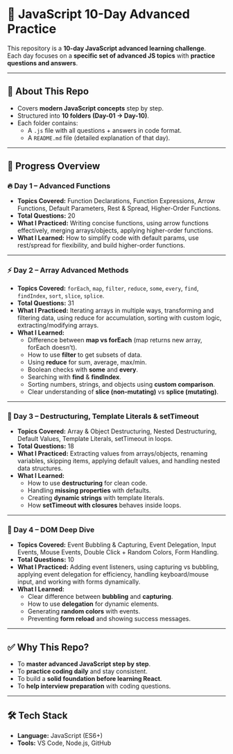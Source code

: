 # 🚀 JavaScript 10-Day Advanced Practice

This repository is a **10-day JavaScript advanced learning challenge**.  
Each day focuses on a **specific set of advanced JS topics** with **practice questions and answers**.

---

## 📘 About This Repo
- Covers **modern JavaScript concepts** step by step.  
- Structured into **10 folders (Day-01 → Day-10)**.  
- Each folder contains:
  - A `.js` file with all questions + answers in code format.
  - A `README.md` file (detailed explanation of that day).

---

## 📅 Progress Overview

### 🔥 Day 1 – Advanced Functions
- **Topics Covered:** Function Declarations, Function Expressions, Arrow Functions, Default Parameters, Rest & Spread, Higher-Order Functions.  
- **Total Questions:** 20  
- **What I Practiced:** Writing concise functions, using arrow functions effectively, merging arrays/objects, applying higher-order functions.  
- **What I Learned:** How to simplify code with default params, use rest/spread for flexibility, and build higher-order functions.

---

### ⚡ Day 2 – Array Advanced Methods
- **Topics Covered:** `forEach`, `map`, `filter`, `reduce`, `some`, `every`, `find`, `findIndex`, `sort`, `slice`, `splice`.  
- **Total Questions:** 31
- **What I Practiced:** Iterating arrays in multiple ways, transforming and filtering data, using reduce for accumulation, sorting with custom logic, extracting/modifying arrays.  
- **What I Learned:**  
  - Difference between **map vs forEach** (map returns new array, forEach doesn’t).  
  - How to use **filter** to get subsets of data.  
  - Using **reduce** for sum, average, max/min.  
  - Boolean checks with **some** and **every**.  
  - Searching with **find** & **findIndex**.  
  - Sorting numbers, strings, and objects using **custom comparison**.  
  - Clear understanding of **slice (non-mutating)** vs **splice (mutating)**.

---

### 📘 Day 3 – Destructuring, Template Literals & setTimeout
- **Topics Covered:** Array & Object Destructuring, Nested Destructuring, Default Values, Template Literals, setTimeout in loops.  
- **Total Questions:** 18  
- **What I Practiced:** Extracting values from arrays/objects, renaming variables, skipping items, applying default values, and handling nested data structures.  
- **What I Learned:**  
  - How to use **destructuring** for clean code.  
  - Handling **missing properties** with defaults.  
  - Creating **dynamic strings** with template literals.  
  - How **setTimeout with closures** behaves inside loops.  

---

### 🎯 Day 4 – DOM Deep Dive
- **Topics Covered:** Event Bubbling & Capturing, Event Delegation, Input Events, Mouse Events, Double Click + Random Colors, Form Handling.  
- **Total Questions:** 10  
- **What I Practiced:** Adding event listeners, using capturing vs bubbling, applying event delegation for efficiency, handling keyboard/mouse input, and working with forms dynamically.  
- **What I Learned:**  
  - Clear difference between **bubbling** and **capturing**.  
  - How to use **delegation** for dynamic elements.  
  - Generating **random colors** with events.  
  - Preventing **form reload** and showing success messages.  

---

## ✅ Why This Repo?
- To **master advanced JavaScript step by step**.  
- To **practice coding daily** and stay consistent.  
- To build a **solid foundation before learning React**.  
- To **help interview preparation** with coding questions.

---

## 🛠️ Tech Stack
- **Language:** JavaScript (ES6+)  
- **Tools:** VS Code, Node.js, GitHub  
